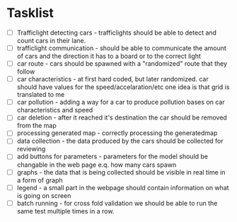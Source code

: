 # Tasklist
- [ ] Trafficlight detecting cars - trafficlights should be able to detect and count cars in their lane.
- [ ] trafficlight communication - should be able to communicate the amount of cars and the direction it has to a board or to the correct light
- [ ] car route - cars should be spawned with a "randomized" route that they follow
- [ ] car characteristics - at first hard coded, but later randomized. car should have values for the speed/accelaration/etc one idea is that grid is translated to me
- [ ] car pollution - adding a way for a car to produce pollution bases on car characteristics and speed
- [ ] car deletion - after it reached it's destination the car should be removed from the map
- [ ] processing generated map - correctly processing the generatedmap
- [ ] data collection - the data produced by the cars should be collected for reviewing
- [ ] add buttons for parameters - parameters for the model should be changable in the web page e.q. how many cars spawn
- [ ] graphs - the data that is being collected should be visible in real time in a form of graph
- [ ] legend - a small part in the webpage should contain information on what is going on screen
- [ ] batch running - for cross fold validation we should be able to run the same test multiple times in a row.